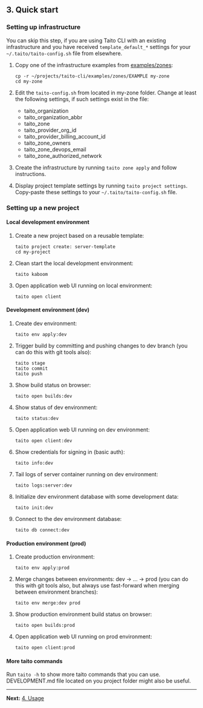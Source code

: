 ## 3. Quick start

### Setting up infrastructure

You can skip this step, if you are using Taito CLI with an existing infrastructure and you have received `template_default_*` settings for your `~/.taito/taito-config.sh` file from elsewhere.

1. Copy one of the infrastructure examples from [examples/zones](https://github.com/TaitoUnited/taito-cli/tree/dev/examples/zones):

    ```
    cp -r ~/projects/taito-cli/examples/zones/EXAMPLE my-zone
    cd my-zone
    ```

2. Edit the `taito-config.sh` from located in my-zone folder. Change at least the following settings, if such settings exist in the file:

    - taito_organization
    - taito_organization_abbr
    - taito_zone
    - taito_provider_org_id
    - taito_provider_billing_account_id
    - taito_zone_owners
    - taito_zone_devops_email
    - taito_zone_authorized_network

3. Create the infrastructure by running `taito zone apply` and follow instructions.

4. Display project template settings by running `taito project settings`. Copy-paste these settings to your `~/.taito/taito-config.sh` file.

### Setting up a new project

#### Local development environment

1. Create a new project based on a reusable template:

    ```
    taito project create: server-template
    cd my-project
    ```

2. Clean start the local development environment:

    ```
    taito kaboom
    ```

3. Open application web UI running on local environment:

    ```
    taito open client
    ```

#### Development environment (dev)

1. Create dev environment:

    ```
    taito env apply:dev
    ```

2. Trigger build by committing and pushing changes to dev branch (you can do this with git tools also):

    ```
    taito stage
    taito commit
    taito push
    ```

3. Show build status on browser:

    ```
    taito open builds:dev
    ```

4. Show status of dev environment:

    ```
    taito status:dev
    ```

5. Open application web UI running on dev environment:

    ```
    taito open client:dev
    ```

6. Show credentials for signing in (basic auth):

    ```
    taito info:dev
    ```

7. Tail logs of server container running on dev environment:

    ```
    taito logs:server:dev
    ```

8. Initialize dev environment database with some development data:

    ```
    taito init:dev
    ```

9. Connect to the dev environment database:

    ```
    taito db connect:dev
    ```

#### Production environment (prod)

1. Create production environment:

    ```
    taito env apply:prod
    ```

2. Merge changes between environments: dev -> ... -> prod (you can do this with git tools also, but always use fast-forward when merging between environment branches):

    ```
    taito env merge:dev prod
    ```

3. Show production environment build status on browser:

    ```
    taito open builds:prod
    ```

4. Open application web UI running on prod environment:

    ```
    taito open client:prod
    ```

#### More taito commands

Run `taito -h` to show more taito commands that you can use. DEVELOPMENT.md file located on you project folder might also be useful.

---

**Next:** [4. Usage](04-usage.md)
